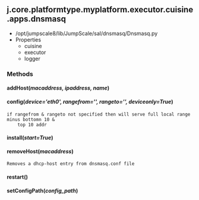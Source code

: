 <!-- toc -->
## j.core.platformtype.myplatform.executor.cuisine.apps.dnsmasq

- /opt/jumpscale8/lib/JumpScale/sal/dnsmasq/Dnsmasq.py
- Properties
    - cuisine
    - executor
    - logger

### Methods

#### addHost(*macaddress, ipaddress, name*) 

#### config(*device='eth0', rangefrom='', rangeto='', deviceonly=True*) 

```
if rangefrom & rangeto not specified then will serve full local range minus bottomn 10 &
    top 10 addr

```

#### install(*start=True*) 

#### removeHost(*macaddress*) 

```
Removes a dhcp-host entry from dnsmasq.conf file

```

#### restart() 

#### setConfigPath(*config_path*) 

